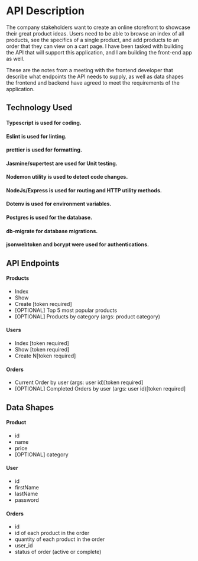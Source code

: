 # API Description
The company stakeholders want to create an online storefront to showcase their great product ideas. Users need to be able to browse an index of all products, see the specifics of a single product, and add products to an order that they can view on a cart page. I have been tasked with building the API that will support this application, and I am building the front-end app as well.

These are the notes from a meeting with the frontend developer that describe what endpoints the API needs to supply, as well as data shapes the frontend and backend have agreed to meet the requirements of the application. 

## Technology Used
#### Typescript is used for coding.
#### Eslint is used for linting.
#### prettier is used for formatting.
#### Jasmine/supertest are used for Unit testing.
#### Nodemon utility is used to detect code changes.
#### NodeJs/Express is used for routing and HTTP utility methods.
#### Dotenv is used for environment variables.
#### Postgres is used for the database.
#### db-migrate for database migrations.
#### jsonwebtoken and bcrypt were used for authentications.

## API Endpoints
#### Products
- Index 
- Show
- Create [token required]
- [OPTIONAL] Top 5 most popular products 
- [OPTIONAL] Products by category (args: product category)

#### Users
- Index [token required]
- Show [token required]
- Create N[token required]

#### Orders
- Current Order by user (args: user id)[token required]
- [OPTIONAL] Completed Orders by user (args: user id)[token required]

## Data Shapes
#### Product
-  id
- name
- price
- [OPTIONAL] category

#### User
- id
- firstName
- lastName
- password

#### Orders
- id
- id of each product in the order
- quantity of each product in the order
- user_id
- status of order (active or complete)
